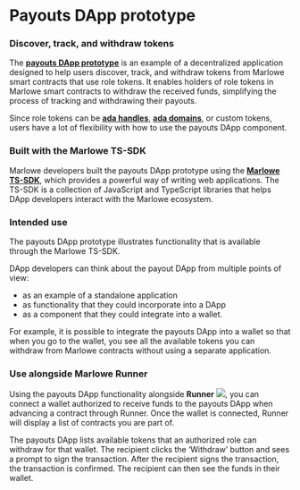 # Payouts DApp prototype

### Discover, track, and withdraw tokens​ <a href="#discover-track-and-withdraw-tokens" id="discover-track-and-withdraw-tokens"></a>

The [**payouts DApp prototype**](https://github.com/input-output-hk/marlowe-payouts) is an example of a decentralized application designed to help users discover, track, and withdraw tokens from Marlowe smart contracts that use role tokens. It enables holders of role tokens in Marlowe smart contracts to withdraw the received funds, simplifying the process of tracking and withdrawing their payouts.

Since role tokens can be [**ada handles**](https://handle.tools/), [**ada domains**](https://www.adadomains.io/), or custom tokens, users have a lot of flexibility with how to use the payouts DApp component.

### Built with the Marlowe TS-SDK​ <a href="#built-with-the-marlowe-ts-sdk" id="built-with-the-marlowe-ts-sdk"></a>

Marlowe developers built the payouts DApp prototype using the [**Marlowe TS-SDK**](https://github.com/input-output-hk/marlowe-ts-sdk), which provides a powerful way of writing web applications. The TS-SDK is a collection of JavaScript and TypeScript libraries that helps DApp developers interact with the Marlowe ecosystem.

### Intended use​ <a href="#intended-use" id="intended-use"></a>

The payouts DApp prototype illustrates functionality that is available through the Marlowe TS-SDK.

DApp developers can think about the payout DApp from multiple points of view:

* as an example of a standalone application
* as functionality that they could incorporate into a DApp
* as a component that they could integrate into a wallet.

For example, it is possible to integrate the payouts DApp into a wallet so that when you go to the wallet, you see all the available tokens you can withdraw from Marlowe contracts without using a separate application.

### Use alongside Marlowe Runner​ <a href="#use-alongside-marlowe-runner" id="use-alongside-marlowe-runner"></a>

Using the payouts DApp functionality alongside **Runner** ![](https://img.shields.io/badge/beta-2D0EB1), you can connect a wallet authorized to receive funds to the payouts DApp when advancing a contract through Runner. Once the wallet is connected, Runner will display a list of contracts you are part of.

The payouts DApp lists available tokens that an authorized role can withdraw for that wallet. The recipient clicks the ‘Withdraw’ button and sees a prompt to sign the transaction. After the recipient signs the transaction, the transaction is confirmed. The recipient can then see the funds in their wallet.
